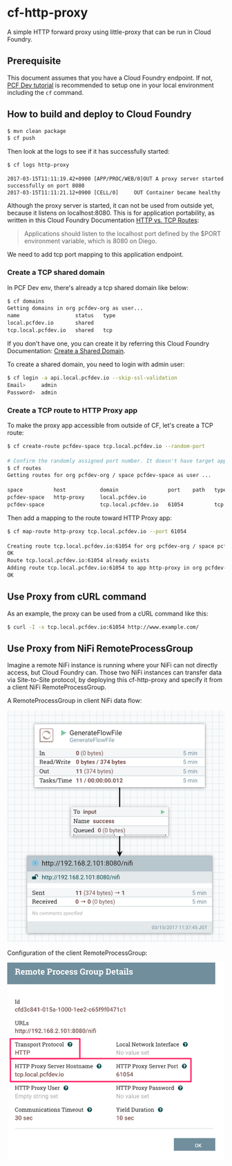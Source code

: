 # cf-http-proxy
A simple HTTP forward proxy using little-proxy that can be run in Cloud Foundry.

## Prerequisite

This document assumes that you have a Cloud Foundry endpoint.
If not, [PCF Dev tutorial](https://pivotal.io/platform/pcf-tutorials/getting-started-with-pivotal-cloud-foundry-dev/introduction) is recommended to setup one in your local environment including the `cf` command.

## How to build and deploy to Cloud Foundry

```bash
$ mvn clean package
$ cf push
```

Then look at the logs to see if it has successfully started:

```
$ cf logs http-proxy

2017-03-15T11:11:19.42+0900 [APP/PROC/WEB/0]OUT A proxy server started successfully on port 8080
2017-03-15T11:11:21.12+0900 [CELL/0]     OUT Container became healthy
```

Although the proxy server is started, it can not be used from outside yet, because it listens on localhost:8080.
This is for application portability, as written in this Cloud Foundry Documentation [HTTP vs. TCP Routes](https://docs.cloudfoundry.org/devguide/deploy-apps/routes-domains.html):

> Applications should listen to the localhost port defined by the $PORT environment variable, which is 8080 on Diego.

We need to add tcp port mapping to this application endpoint.

### Create a TCP shared domain

In PCF Dev env, there's already a tcp shared domain like below:

```bash
$ cf domains
Getting domains in org pcfdev-org as user...
name                  status   type
local.pcfdev.io       shared
tcp.local.pcfdev.io   shared   tcp
```

If you don't have one, you can create it by referring this Cloud Foundry Documentation: [Create a Shared Domain](https://docs.cloudfoundry.org/devguide/deploy-apps/routes-domains.html#http-vs-tcp-shared-domains).

To create a shared domain, you need to login with admin user:

```bash
$ cf login -a api.local.pcfdev.io --skip-ssl-validation
Email>     admin
Password>  admin
```

### Create a TCP route to HTTP Proxy app

To make the proxy app accessible from outside of CF, let's create a TCP route:

```bash
$ cf create-route pcfdev-space tcp.local.pcfdev.io --random-port

# Confirm the randomly assigned port number. It doesn't have target app at this point.
$ cf routes
Getting routes for org pcfdev-org / space pcfdev-space as user ...

space          host           domain                port    path   type   apps           service
pcfdev-space   http-proxy     local.pcfdev.io                             http-proxy
pcfdev-space                  tcp.local.pcfdev.io   61054          tcp
```

Then add a mapping to the route toward HTTP Proxy app:

```bash
$ cf map-route http-proxy tcp.local.pcfdev.io --port 61054

Creating route tcp.local.pcfdev.io:61054 for org pcfdev-org / space pcfdev-space as user...
OK
Route tcp.local.pcfdev.io:61054 already exists
Adding route tcp.local.pcfdev.io:61054 to app http-proxy in org pcfdev-org / space pcfdev-space as user...
OK
```

## Use Proxy from cURL command

As an example, the proxy can be used from a cURL command like this:

```bash
$ curl -I -x tcp.local.pcfdev.io:61054 http://www.example.com/
```

## Use Proxy from NiFi RemoteProcessGroup

Imagine a remote NiFi instance is running where your NiFi can not directly access, but Cloud Foundry can.
Those two NiFi instances can transfer data via Site-to-Site protocol, by deploying this cf-http-proxy and specify it from a client NiFi RemoteProcessGroup.

A RemoteProcessGroup in client NiFi data flow:

![](https://github.com/ijokarumawak/cf-http-proxy/blob/master/docs/images/nifi-flow-example.png?raw=true)

Configuration of the client RemoteProcessGroup:

![](https://github.com/ijokarumawak/cf-http-proxy/blob/master/docs/images/nifi-rpg-conf.png?raw=true)
